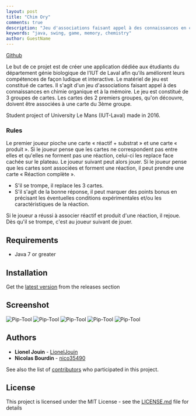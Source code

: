 ```yaml
---
layout: post
title: "Chim Ory"
comments: true
description: "Jeu d'associations faisant appel à des connaissances en chimie organique et à la mémoire."
keywords: "java, swing, game, memory, chemistry"
author: GuestName
---
```


[Github](https://github.com/IUT-Laval/Projet-Chim-oryl)

Le but de ce projet est de créer une application dédiée aux étudiants du département génie biologique de l’IUT de Laval afin qu’ils améliorent leurs compétences de façon ludique et interactive. Le matériel de jeu est constitué de cartes. Il s'agit d'un jeu d'associations faisant appel à des connaissances en chimie organique et à la mémoire. Le jeu est constitué de 3 groupes de cartes. Les cartes des 2 premiers groupes, qu'on découvre, doivent être associées à une carte du 3ème groupe.

Student project of University Le Mans (IUT-Laval) made in 2016.

### Rules

Le premier joueur pioche une carte « réactif + substrat » et une carte « produit ».
Si le joueur pense que les cartes ne correspondent pas entre elles et qu'elles ne forment pas une réaction, celui-ci les replace face cachée sur le plateau. Le joueur suivant peut alors jouer. Si le joueur pense que les cartes sont associées et forment une réaction, il peut prendre une carte « Réaction complète ».
- S'il se trompe, il replace les 3 cartes.
- S'il s'agit de la bonne réponse, il peut marquer des points bonus en précisant les éventuelles conditions expérimentales et/ou les caractéristiques de la réaction.

Si le joueur a réussi à associer réactif et produit d'une réaction, il rejoue. Dès qu'il se trompe, c'est au joueur suivant de jouer.

## Requirements

* Java 7 or greater

## Installation

Get the [latest version](https://github.com/IUT-Laval/Projet-Chim-ory/releases) from the releases section

## Screenshot

![Pip-Tool](https://i.imgur.com/csH5KC4.png)
![Pip-Tool](https://i.imgur.com/LIufgga.png)
![Pip-Tool](https://i.imgur.com/3J2pXZ7.png)
![Pip-Tool](https://i.imgur.com/6NXTp6w.png)
![Pip-Tool](https://i.imgur.com/5BU61RE.png)

## Authors

* **Lionel Jouin** - [LionelJouin](https://github.com/LionelJouin)
* **Nicolas Bourdin** - [nico35490](https://github.com/nico35490) 

See also the list of [contributors](https://github.com/IUT-Laval/Projet-Chim-ory/graphs/contributors) who participated in this project.

## License

This project is licensed under the MIT License - see the [LICENSE.md](LICENSE.md) file for details
